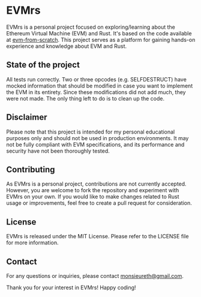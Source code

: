 # EVMrs

EVMrs is a personal project focused on exploring/learning about the Ethereum Virtual Machine (EVM) and Rust. It's based on the code available at [evm-from-scratch](https://github.com/w1nt3r-eth/evm-from-scratch). This project serves as a platform for gaining hands-on experience and knowledge about EVM and Rust.

## State of the project
All tests run correctly. Two or three opcodes (e.g. SELFDESTRUCT) have mocked information that should be modified in case you want to implement the EVM in its entirety. Since these modifications did not add much, they were not made. The only thing left to do is to clean up the code.

## Disclaimer
Please note that this project is intended for my personal educational purposes only and should not be used in production environments. It may not be fully compliant with EVM specifications, and its performance and security have not been thoroughly tested.

## Contributing

As EVMrs is a personal project, contributions are not currently accepted. However, you are welcome to fork the repository and experiment with EVMrs on your own. If you would like to make changes related to Rust usage or improvements, feel free to create a pull request for consideration. 

## License

EVMrs is released under the MIT License. Please refer to the LICENSE file for more information.

## Contact

For any questions or inquiries, please contact monsieureth@gmail.com.

Thank you for your interest in EVMrs! Happy coding!


